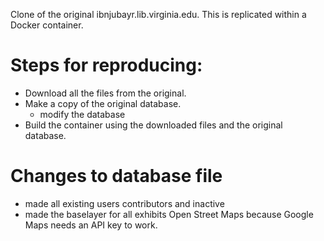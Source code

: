 Clone of the original ibnjubayr.lib.virginia.edu. This is replicated within a
Docker container.

# Steps for reproducing:

- Download all the files from the original.
- Make a copy of the original database.
  - modify the database
- Build the container using the downloaded files and the original database.


# Changes to database file
- made all existing users contributors and inactive
- made the baselayer for all exhibits Open Street Maps because Google Maps
  needs an API key to work.

